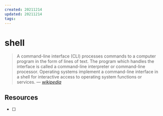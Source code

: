 ```yaml
---
created: 20211214
updated: 20211214
tags:
---
```


# shell

> A command-line interface (CLI) processes commands to a computer program in the form of lines of text. The program which handles the interface is called a command-line interpreter or command-line processor. Operating systems implement a command-line interface in a shell for interactive access to operating system functions or services.
> &mdash; <cite>[wikipedia][1]</cite>

## Resources

- [ ]

[1]: https://en.wikipedia.org/wiki/Command-line_interface

